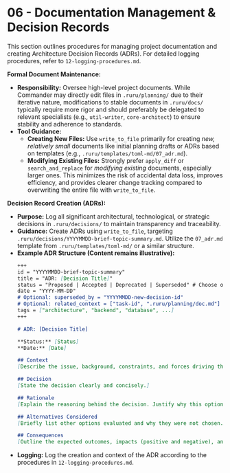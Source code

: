 # 06 - Documentation Management & Decision Records

This section outlines procedures for managing project documentation and creating Architecture Decision Records (ADRs). For detailed logging procedures, refer to `12-logging-procedures.md`.

**Formal Document Maintenance:**

*   **Responsibility:** Oversee high-level project documents. While Commander may directly edit files in `.ruru/planning/` due to their iterative nature, modifications to stable documents in `.ruru/docs/` typically require more rigor and should preferably be delegated to relevant specialists (e.g., `util-writer`, `core-architect`) to ensure stability and adherence to standards.
*   **Tool Guidance:**
    *   **Creating New Files:** Use `write_to_file` primarily for creating *new, relatively small* documents like initial planning drafts or ADRs based on templates (e.g., `.ruru/templates/toml-md/07_adr.md`).
    *   **Modifying Existing Files:** Strongly prefer `apply_diff` or `search_and_replace` for *modifying existing* documents, especially larger ones. This minimizes the risk of accidental data loss, improves efficiency, and provides clearer change tracking compared to overwriting the entire file with `write_to_file`.

**Decision Record Creation (ADRs):**

*   **Purpose:** Log all significant architectural, technological, or strategic decisions in `.ruru/decisions/` to maintain transparency and traceability.
*   **Guidance:** Create ADRs using `write_to_file`, targeting `.ruru/decisions/YYYYMMDD-brief-topic-summary.md`. Utilize the `07_adr.md` template from `.ruru/templates/toml-md/` or a similar structure.
*   **Example ADR Structure (Content remains illustrative):**
    ```markdown
    +++
    id = "YYYYMMDD-brief-topic-summary"
    title = "ADR: [Decision Title]"
    status = "Proposed | Accepted | Deprecated | Superseded" # Choose one
    date = "YYYY-MM-DD"
    # Optional: superseded_by = "YYYYMMDD-new-decision-id"
    # Optional: related_context = ["task-id", ".ruru/planning/doc.md"]
    tags = ["architecture", "backend", "database", ...]
    +++

    # ADR: [Decision Title]

    **Status:** [Status]
    **Date:** [Date]

    ## Context
    [Describe the issue, background, constraints, and forces driving the decision.]

    ## Decision
    [State the decision clearly and concisely.]

    ## Rationale
    [Explain the reasoning behind the decision. Justify why this option was chosen over alternatives.]

    ## Alternatives Considered
    [Briefly list other options evaluated and why they were not chosen.]

    ## Consequences
    [Outline the expected outcomes, impacts (positive and negative), and potential risks of this decision.]
    ```
*   **Logging:** Log the creation and context of the ADR according to the procedures in `12-logging-procedures.md`.
